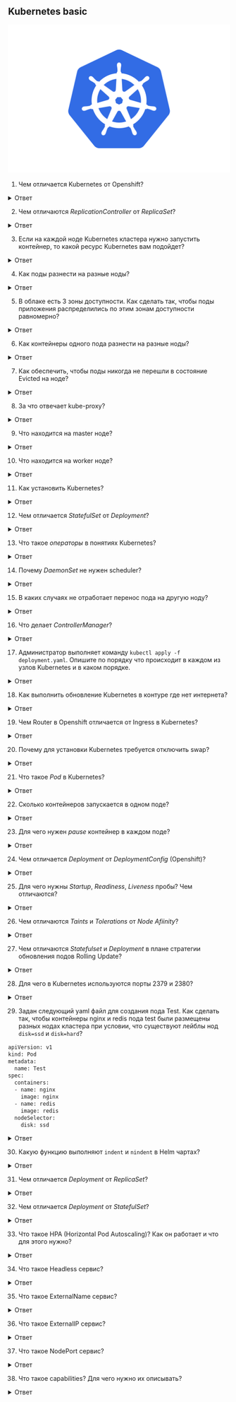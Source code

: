 ## Kubernetes basic
![K8s](https://github.com/vadim-bikmetov/interview/blob/main/images/k8s.png)

1. Чем отличается Kubernetes от Openshift?

<details>
  <summary>Ответ</summary>

https://www.redhat.com/cms/managed-files/cl-openshift-and-kubernetes-ebook-f25170wg-202010-en.pdf

1. Openshift имеет более строгие политики безопасности и модели аутентификации.
2. Openshift поддерживает полную интеграцию CI/CD Jenkins.
3. Openshift имеет веб-консоль по-умолчанию. В Kubernetes консоль необходимо дополнительно устанавливать консоль.
4. В Kubernetes возможно устанавливать сторонние сетевые плагины. В Openshift используется собственное сетевое решение Open vSwitch, которое предоставляет 3 различный плагина.
5. Kubernetes может быть установлен практически на любой дистрибутив Linux. Openshift имеет ограничения на устанавливаемые дистрибутивы, преимущественно используются RH-дистрибутивы.
6. Kubernets доступен в большинстве облачных платформ - GCP, AWS, Azure, Yandex.Cloud. Openshift доступен на облачной платформе Azure и облаке от IBM.
7. По-умолчанию, в Openshift поды в кластере могут быть запущены только под обычным пользователем, чтобы запустить под под пользователем root необходимо выдать права для сервисного аккаунта. В Kubernetes по-умолчанию поды могут быть запущены по пользователем root.

</details>

2. Чем отличаются *ReplicationController* от *ReplicaSet*?

<details>
  <summary>Ответ</summary>

ReplicationController гарантирует, что указанное количество реплик подов будут работать одновременно. Другими словами, ReplicationController гарантирует, что под или набор подов всегда активен и доступен.

ReplicaSet - это следующее поколение Replication Controller. Единственная разница между ReplicaSet и Replication Controller - это поддержка селектора. ReplicaSet поддерживает множественный выбор в селекторе, тогда как ReplicationController поддерживает в селекторе только выбор на основе равенства.

</details>

3. Если на каждой ноде Kubernetes кластера нужно запустить контейнер, то какой ресурс Kubernetes вам подойдет?

<details>
  <summary>Ответ</summary>

DaemonSet является контроллером, основным назначением которого является запуск подов на всех нодах кластера. Если нода добавляется/удаляется — DaemonSet автоматически добавит/удалит под на этой ноде.

DaemonSet подходят для запуска приложений, которые должны работать на всех нодах, например — екпортёры мониторинга, сбор логов и так далее.

</details>

4. Как поды разнести на разные ноды?

<details>
  <summary>Ответ</summary>

Необходимо настроить podAntiAffinity. Данное указание определяет, что для определенных подов следует использовать их размещание на разных нодах.

</details>

5. В облаке есть 3 зоны доступности. Как сделать так, чтобы поды приложения распределились по этим зонам доступности равномерно?

<details>
  <summary>Ответ</summary>

Необходимо настроить [podAntiAffinity](https://kubernetes.io/docs/concepts/scheduling-eviction/assign-pod-node/#an-example-of-a-pod-that-uses-pod-affinity). Либо, более новый вариант для данной задачи, настроить [topologySpreadConstraints](https://kubernetes.io/docs/concepts/scheduling-eviction/topology-spread-constraints/) с указание ключа лейбла зон.

</details>

6. Как контейнеры одного пода разнести на разные ноды?

<details>
  <summary>Ответ</summary>

Никак. Под - минимальная и неделимая сущность, Kubernetes оперирует подами, а не отдельными контейнерами. 

</details>

7. Как обеспечить, чтобы поды никогда не перешли в состояние Evicted на ноде? 

<details>
  <summary>Ответ</summary>

Когда узлу (node) кластера не хватает памяти или дискового пространства, он активирует флаг, сигнализирующий о данной проблеме. Данное действие блокирует любое новое выделение ресурсов на ноде и запускает процесс "выселения" (evicted) пода с ноды.

В этот момент kubelet начинает восстанавливать ресурсы, удаляя контейнеры и объявляя поды, как Failed, пока использование ресурсов снова не станет ниже порога "выселения".

Сначала kubelet пытается освободить ресурсы узла, особенно диск, путем удаления мертвых модулей и их контейнеров, а затем неиспользуемых образов. Если этого недостаточно, kubelet начинает выселять поды конечных пользователей в следующем порядке:

1. Best Effort.
2. Burstable поды, использующие больше ресурсов, чем запрос истощенного ресурса.
3. Burstable поды, использующие меньше ресурсов, чем запрос истощенного ресурса.

Чтобы под не был удален при "выселении", необходимо настроить политики QoS для пода как Guaranteed.

Подробнее в документации Kubernetes: [Create a Pod that gets assigned a QoS class of Guaranteed](https://kubernetes.io/docs/tasks/configure-pod-container/quality-service-pod/#create-a-pod-that-gets-assigned-a-qos-class-of-guaranteed)

Кроме того, можно использовать сущность кубернетиса PodDisruptionBudget, которая позволит регулировать количество вытесняемых подов и обеспчивать гарантированную доступность для конкретного микросервиса https://kubernetes.io/docs/tasks/run-application/configure-pdb/

</details>

8. За что отвечает kube-proxy?

<details>
  <summary>Ответ</summary>

Kube-proxy отвечает за взаимодействие между сервисами на разных нодах кластера.

</details>

9. Что находится на master ноде?

<details>
  <summary>Ответ</summary>

- Kube-apiserver отвечает за оркестрацию всех операций кластера.
- Controller-manager (Node controller + Replication Controller) Controller отвечает за функции контроля за нодами, репликами.
- ETCD cluster (распределенное хранилище ключ-значение) ETCD хранит информацию о кластере и его конфигурацию.
- Kube-sheduler отвечает за планирование приложений и контейнеров на нодах.

По-умолчанию на master ноде не размещаются контейнеры приложений, но данный фунционал возможно настроить.

</details>

10. Что находится на worker ноде?

<details>
  <summary>Ответ</summary>

- Kubelet слушает инструкции от kube-apiserver и разворачивает или удаляет контейнеры на нодах.
- Kube-proxy отвечает за взаимодействие между сервисами на разных нодах кластера.

На worker нодах по-умолчанию размещаются контейнеры приложений. На каждой ноде кластера устанавливается Docker или другая платформа контейнеризации (например RKT или containterd). На Master ноде также устанавливается Docker, если необходимо использовать компоненты Kubernetes в контейнерах.

</details>

11. Как установить Kubernetes?

<details>
  <summary>Ответ</summary>

1. Следовать инструкции [установки kubeadm](https://kubernetes.io/docs/setup/production-environment/tools/kubeadm/install-kubeadm/).

2. Установка с [использованием kubespray](https://github.com/kubernetes-sigs/kubespray).

</details>

12. Чем отличается *StatefulSet* от *Deployment*?

<details>
  <summary>Ответ</summary>

*Deployment* - ресурс Kubernetes предназнваенный для развертывания приложения без сохранения состояния. При использовании PVC все реплики будут использовать один и тот же том, и ни один из них не будет иметь собственного состояния.

*StatefulSet* - поддерживают состояние приложений за пределами жизненного цикла отдельных модулей pod, например для хранилища. Используется для приложений с отслеживанием состояния, каждая реплика модуля будет иметь собственное состояние и будет использовать свой собственный том.

</details>

13. Что такое *операторы* в понятиях Kubernetes?

<details>
  <summary>Ответ</summary>

Операторы -- это программные расширения Kubernetes,призванное автоматизировать выполнение рутинных действий над объектами кластера при определённых событиях.

Оператор работает по подписке на события к API Kubernetes.

</details>

14. Почему *DaemonSet* не нужен scheduler?

<details>
  <summary>Ответ</summary>

DaemonSet гарантирует, что определенный под будет запущен на всех нодах кластера. При наличии DaemonSet в кластере на любой из существующих и будущих нод в кластере зарезервированы ресурсы для пода на ноде.

Здесь стоит сделать оговорку насчет того, что DaemonSet может работать не на всех нодах кластера, а на некоторых, выбранных, например, по nodeSelector. К примеру, у нас есть GPU ноды и нам нужно на все эти ноды задеплоить микросервис выполняющий вычисления на GPU.

</details>

15. В каких случаях не отработает перенос пода на другую ноду?

<details>
  <summary>Ответ</summary>

Если на другой ноде нет ресурсов для размещения пода или нет сетевой доступности до ноды.

</details>

16. Что делает *ControllerManager*?

<details>
  <summary>Ответ</summary>

Controller выполняет постоянный процесс мониторинга состояния кластера и различных компонент.

Controller-manager (Node controller + Replication Controller) - Controller отвечает за функции контроля за нодами, репликами.

</details>

17. Администратор выполняет команду `kubectl apply -f deployment.yaml`. Опишите по порядку что происходит в каждом из узлов Kubernetes и в каком порядке.

<details>
  <summary>Ответ</summary>

Клиент kubectl обращается к мастер-серверу kube-apiserver (стандартно на порт 6443), адрес мастер сервер задан в *.config* файле. В запросе передаётся информация, которую нужно применить в кластере обращения. API-сервер обращается к etcd хранилищу, проверяет наличие конфигурации запрашиваемого ресурса. Если конфигурация в хранилище etcd есть, то API-сервер сравнивает новую конфигурацию с конфигурацией в базе данных: если конфигурация одинаковая, то изменений в кластере не происходит, клиенту отдается ответ об успешности запрашиваемого действия, если конфигурации нет в etcd, то если требуемое действие касается создания сущностей, которые требуют ресурсов кластера (создания подов, хранилища pv/pvc и т.д.), scheduler проверяет возможность размещения подов на нодах и после чего происходит создание подов, при этом controll-manager контроллирует создание нужного поличества реклик сущности. После создания трубуемой сущности, происходит запись в etcd, controll-manager продолжает отслеживать состояние сущностей на протяжении всего цикла его жизни.

</details>

18. Как выполнить обновление Kubernetes в контуре где нет интернета?

<details>
  <summary>Ответ</summary>

Предварительно с рабочего кластера с новой версией Kubernetes и доступом в Интернет необходимо скачать требуемые пакеты kubeadm и образы api, controllmanager, etcd, scheduler, kubelet, docker-ce. Скачать пакеты с разрешением зависимостей возможно командой `yumdownloader --resolve kubeadm`. Образы скачиваются локально в архив `docker save <имя_образа> > <имя_образа>`.tar.

1. Удалить приложения из кластера.
```sh
helm delete --purge all
```

2. После того, как все необходимые компоненты скачены и загружены в контур без Интернета, выполняет команду сброса kubeadm.
```
kubeadm reset
```

3. Удаляем CNI-плагин Kubernetes.
```
yum remove kubernetes-cni-plugins
```

4. Локально устанавливаем необходимые пакеты.
```
yum install ./kubernetes_packages/*.rpm
```

5. Загружаем образы сервисов Kubernetes.
```
docker load < <имя_образа>.tar
```

6. Отключаем SELinux.
```sh
setenforce 0
sed -i 's/^SELINUX=enforcing$/SELINUX=permissive/' /etc/selinux/config
```

7. Определяем IP адрес master сервера.
```
IP=$(ip route get 1 | awk '{print $NF;exit}')
```

8. Инициализируем кластер Kubernetes.
```
kubeadm init --apiserver-advertise-address=$IP
```

9. Далее необходимо установить CNI-плагин, например Weave.

10. Разрешить на master ноде запускать контейнеры приложения.
```
kubectl taint nodes --all node-role.kubernetes.io/master-
```

На worker ноде выполняются аналогичные действия, кроме того, что устанавливается только kubelet. При инициализации master ноды выдаётся token для подключения worker нод, его необходимо сохранить, чтобы позже включить woker ноду в кластер.

</details>

19. Чем Router в Openshift отличается от Ingress в Kubernetes?

<details>
  <summary>Ответ</summary>

Router Openshift использует haproxy, как прокси-вебсервер. Ingress как в Kubernetes, так и OpenShift может быть разным (nginx, haproxy, caddy, etc).

</details>

20. Почему для установки Kubernetes требуется отключить swap?

<details>
  <summary>Ответ</summary>

Планировщик Kubernetes определяет наилучший доступный узел для развертывания вновь созданных модулей. Если в хост-системе разрешена подкачка памяти, это может привести к проблемам с производительностью и стабильностью в Kubernetes. По этой причине Kubernetes требует, чтобы вы отключили swap в хост-системе.

</details>

21. Что такое *Pod* в Kubernetes?

<details>
  <summary>Ответ</summary>

Минимальная сущность в Kubernetes и является абстракцией над контейнерами. Pod представляет собой запрос на запуск одного или более контейнеров на одном узле.

</details>

22. Сколько контейнеров запускается в одном поде?

<details>
  <summary>Ответ</summary>

По умолчанию при запуске одного контейнера в одном поде запускается еще *pause* контейнер. Итого, в одном поде может быть запущено *n+1* контейнеров.

</details>

23. Для чего нужен *pause* контейнер в каждом поде?

<details>
  <summary>Ответ</summary>

Контейнер *pause* запускается первым в поде и создаёт сетевое пространство имен для пода. Затем Kubernetes выполняет CNI плагин для присоединения контейнера *pause* к сети. Все контейнеры пода используют сетевое пространство имён (netns) этого *pause* контейнера.

</details>

24. Чем отличается *Deployment* от *DeploymentConfig* (Openshift)?

<details>
  <summary>Ответ</summary>

https://docs.openshift.com/container-platform/4.1/applications/deployments/what-deployments-are.html

</details>

25. Для чего нужны *Startup*, *Readiness*, *Liveness* пробы? Чем отличаются?

<details>
  <summary>Ответ</summary>

Kubelet использует **Liveness** пробу для проверки, когда перезапустить контейнер. Например, Liveness проба должна поймать блокировку, когда приложение запущено, но не может ничего сделать. В этом случае перезапуск приложения может помочь сделать приложение доступным, несмотря на баги.

Kubelet использует **Readiness** пробы, чтобы узнать, готов ли контейнер принимать траффик. Pod считается готовым, когда все его контейнеры готовы.

Одно из применений такого сигнала - контроль, какие Pod будут использованы в качестве бекенда для сервиса. Пока Pod не в статусе ready, он будет исключен из балансировщиков нагрузки сервиса.

Kubelet использует **Startup** пробы, чтобы понять, когда приложение в контейнере было запущено. Если проба настроена, он блокирует Liveness и Readiness проверки, до того как проба становится успешной, и проверяет, что эта проба не мешает запуску приложения. Это может быть использовано для проверки работоспособности медленно стартующих контейнеров, чтобы избежать убийства kubelet'ом прежде, чем они будут запущены.

</details>

26. Чем отличаются *Taints* и *Tolerations* от *Node Afiinity*?

<details>
  <summary>Ответ</summary>

*Node Affinity* - это свойство подов, которое позволяет нодам выбирать необходимый под. Node Affinity позволяет ограничивать для каких узлов под может быть запланирован, на основе меток на ноде. Node Affinity требует указания nodeSelector для пода с необходимым label ноды кластера.

Типы Node Affinity:
`<Требование 1><Момент 1><Требование 2><Момент 2>
requiredDuringSchedulingRequiredDuringExecution`

| Тип \ Момент | DuringScheduling | DuringExecution |
|-|-|-|
| Тип 1 | Required | Ignored |
| Тип 2 | Preferred | Ignored |
| Тип 3 | Required | Required |

Существуют определенные операторы nodeAffinity: In, NotIn, Exists, DoesNotExist, Gt или Lt.

---

*Taints* - это свойство нод, которое позволяет поду выбирать необходимую ноду. Tolerations применяеются к подам и позволяют (но не требуют) планировать модули на нодах с соответствующим Taints.

Установить для ноды Taints:
```
kubectl taint nodes <node-name> key=value:taint-effect
```
Taint-effect принимает значения - NoSchedule, PreferNoSchedule, NoExecute.

Пример:
```
kubectl taint nodes node1 app=blue:NoSchedule
```

- NoSchedule означает, что пока в спецификации пода не будет соответствующей записи tolerations, он не сможет быть развернут на ноде (в данном примере node10).

- PreferNoSchedule— упрощённая версия NoSchedule. В этом случае планировщик попытается не распределять поды, у которых нет соответствующей записи tolerations на ноду, но это не жёсткое ограничение. Если в кластере не окажется ресурсов, то поды начнут разворачиваться на этой ноде.

- NoExecute — этот эффект запускает немедленную эвакуацию подов, у которых нет соответствующей записи tolerations.

Taints и Tolerations работают вместе, чтобы гарантировать, что поды не запланированы на несоответствующие ноды. На ноду добавляется один или несколько Taints и это означает, что нода не должна принимать никакие поды, не относящиеся к Taints.

---

Taints и Tolerations не гарантирует, что определенный под будет размещен на нужной ноде. NodeAffinity - не гарантирует, что на определенной ноде, кроме выбранных подов, не будет размещены другие поды. 

</details>

27. Чем отличаются *Statefulset* и *Deployment* в плане стратегии обновления подов Rolling Update?

<details>
  <summary>Ответ</summary>

Стратегия обновления Rolling Update в **Deployment** предполагает последовательное обновление подов: сначала будет создан новый под, затем будет переключен трафик на новый под и затем удален старый под.

Стратегия обновления Rolling Update в **StatefulSet** предполагает обновление подов в обратном порядке, то есть под сначала будет удален, а потом установлен новый.

</details>

28. Для чего в Kubernetes используются порты 2379 и 2380?

<details>
  <summary>Ответ</summary>

2379 и 2380 - порты, которые используются etcd. 
2379 используется для взаимодействия etcd с компонентами control plane. 2380 используется только для взаимодействия компонентов etcd в кластере, при наличии множества master нод в кластере.

</details>

29. Задан следующий yaml файл для создания пода Test. Как сделать так, чтобы контейнеры nginx и redis пода test были размещены разных нодах кластера при условии, что существуют лейблы нод `disk=ssd` и `disk=hard`?
```
apiVersion: v1
kind: Pod
metadata:
  name: Test
spec:
  containers:
  - name: nginx
    image: nginx
  - name: redis
    image: redis
  nodeSelector:
    disk: ssd
```

<details>
  <summary>Ответ</summary>

Никак. Контейнеры одного пода могут размещаться только на одной ноде. Под является неделимой сущностью Kubernetes.

</details>

30. Какую функцию выполняют `indent` и `nindent` в Helm чартах?

<details>
  <summary>Ответ</summary>

`indent` делает отступ каждой строки в заданном списке до указанной ширины отступа.
`nindent` аналогична функции `indent`, но добавляет символ новой строки в начало каждой строки в списке.

</details>

31. Чем отличается *Deployment* от *ReplicaSet*?

<details>
  <summary>Ответ</summary>

ReplicaSet гарантирует, что определенное количество экземпляров подов (Pods) будет запущено в кластере Kubernetes.

Deployment предоставляет возможность декларативного обновления для объектов типа поды (Pods) и наборы реплик (ReplicaSets).

Deployment - уровень абстрации над ReplicaSet. Deployment будет создавать объект ReplicaSet, но с возможностью rolling-update и rollback.

Чтобы сохранить состояние при разворачивании Deployment необходимо установить ключ `--record` при применении манифеста.

</details>

32. Чем отличается *Deployment* от *StatefulSet*?

<details>
  <summary>Ответ</summary>

Deployment выполняет обновление подов и RelicaSets, и является наиболее используемым ресурсом Kubernetes для деплоя приложений, как правило – stateless приложений, но если подключить Persistent Volume – приложение можно использовать как stateful, но все поды деплоймента будут совместно использовать это хранилище и данные из него. Для PVC можно указать режим доступа как `ReadWriteMany`, так и `ReadOnlyMany`.

StatefulSet используются для управления stateful-приложениями. Создаёт не ReplicaSet, а Pod напрямую с уникальным именем. В связи с этим – при использовании StatefulSet нет возможности выполнить откат версии, но можно его удалить или выполнить скейлинг. При обновлении StatefulSet – будет выполнено RollingUpdate всех подов. StatefulSet использует `volumeClaimTemplates` для описания хранилища и при использовании PVC для каждого пода будет создан уникальный PVC и режимом доступа `ReadWriteOnce`.

</details>

33. Что такое HPA (Horizontal Pod Autoscaling)? Как он работает и что для этого нужно?

<details>
  <summary>Ответ</summary>

[HPA](https://kubernetes.io/docs/tasks/run-application/horizontal-pod-autoscale/) - механизм, который позволяет указать нужную метрику(и) настроить автоматический порог масштабирования Pod’ов в зависимости от изменения её значений.

Чтобы HPA работал необходимо, чтобы в кластере был установлен metrics-server, чтобы считывать меетрики потребления ресурсов. По умолчанию HPA можно настроить для метрики потребления CPU и/или памяти. Возможно расширение функционала HPA с помощью [keda](https://keda.sh/).

</details>

34. Что такое Headless сервис?

<details>
  <summary>Ответ</summary>

При указании `ClusterIP: None` для сервиса мы создаём "безголовый сервис", у данного сервиса не будет виртуального IP адреса. Headless сервис это просто А-запись в системе DNS, таким образом имя сервиса преобразуется не в виртуальный IP сервиса, а сразу в IP пода. Headless сервисы полезны, когда приложение само должно управлять тем, к какому Pod подключаться. Например, gRPC-клиенты держат по одному соединению с сервисами и сами управляют запросами, мультиплексируя запросы к одному серверу. В случае использования ClusterIP клиент может создать одно подключение и нагружать ровно один Pod сервера.

</details>

35. Что такое ExternalName сервис?

<details>
  <summary>Ответ</summary>

Сервис типа ExternalName добавляет запись типа CNAME во внутренний DNS сервер Kubernetes. Например:
```
apiVersion: v1
kind: Service
metadata:
  name: ya-ru
spec:
  type: ExternalName
  externalName: ya.ru
```
Для сервиса `ya-ru` не создаётся endpoint. Поэтому сразу переходим к запросам к DNS.
```
ya-ru.default.svc.cluster.local. 5 IN CNAME   ya.ru.
```

</details>

36. Что такое ExternalIP сервис?

<details>
  <summary>Ответ</summary>

При определении сервиса можно добавить поле externalIPs, в котором можно указать IP адрес машины кластера. При обращении на этот IP и указанный в сервисе порт, запрос будет переброшен на соответствующий сервис.
Например:
```
apiVersion: v1
kind: Service
metadata:
  name: external-svc-nginx
  labels:
    app: nginx
spec:
  ports:
    - name: http-main
      port: 8080
      protocol: TCP
      targetPort: 8090
  selector:
    app: nginx
  externalIPs:
    - 192.168.218.178
```
При обращении к 192.168.218.178:8080 запрос будет переброшен к сервису external-svc-nginx:8080

</details>

37. Что такое NodePort сервис?

<details>
  <summary>Ответ</summary>

Сервисы типа NodePort открывают порт на каждой ноде кластера на сетевых интерфейсах хоста. Все запросы, приходящие на этот порт, будут пересылаться на endpoints, связанные с данным сервисом.
Диапазон портов, который можно использовать в NodePort — 30000-32767. Но его можно изменить при конфигурации кластера.

</details>

38. Что такое capabilities? Для чего нужно их описывать?

<details>
  <summary>Ответ</summary>

[Capabilities](https://kubernetes.io/docs/tasks/configure-pod-container/security-context/#set-capabilities-for-a-container) - это разрешения на уровне ядра, которые позволяют гранулярно управлять разрешениями на вызовы ядра, вместо того, чтобы запускать все от имени пользователя root. Capabilities позволяют изменять права доступа к файлам, управлять сетевой подсистемой и выполняет общесистемные функции администрирования.

</details>
